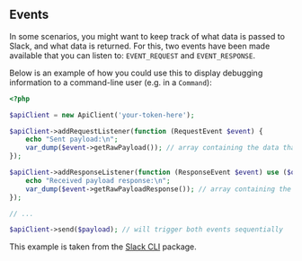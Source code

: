## Events

In some scenarios, you might want to keep track of what data is passed to Slack, and what data is returned.
For this, two events have been made available that you can listen to: `EVENT_REQUEST` and `EVENT_RESPONSE`.

Below is an example of how you could use this to display debugging information to a command-line user (e.g. in a `Command`):
```php
<?php

$apiClient = new ApiClient('your-token-here');

$apiClient->addRequestListener(function (RequestEvent $event) {
    echo "Sent payload:\n";
    var_dump($event->getRawPayload()); // array containing the data that was sent to Slack
});

$apiClient->addResponseListener(function (ResponseEvent $event) use ($output, $self) {
    echo "Received payload response:\n";
    var_dump($event->getRawPayloadResponse()); // array containing the data that was returned by Slack
});

// ...

$apiClient->send($payload); // will trigger both events sequentially

```

This example is taken from the [Slack CLI](https://github.com/cleentfaar/slack-cli/blob/master/src/CL/SlackCli/Command/AbstractApiCommand.php#L266) package.
